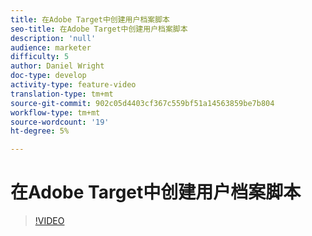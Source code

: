 ```yaml
---
title: 在Adobe Target中创建用户档案脚本
seo-title: 在Adobe Target中创建用户档案脚本
description: 'null'
audience: marketer
difficulty: 5
author: Daniel Wright
doc-type: develop
activity-type: feature-video
translation-type: tm+mt
source-git-commit: 902c05d4403cf367c559bf51a14563859be7b804
workflow-type: tm+mt
source-wordcount: '19'
ht-degree: 5%

---
```



# 在Adobe Target中创建用户档案脚本

>[!VIDEO](https://video.tv.adobe.com/v/17394/?quality=12)